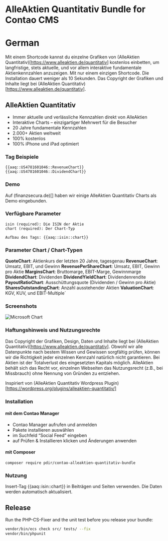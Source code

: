# AlleAktien Quantitativ Bundle for Contao CMS

# German

Mit einem Shortcode kannst du einzelne Grafiken von (AlleAktien Quantitativ)[https://www.alleaktien.de/quantitativ] kostenlos einbetten, um langfristige, stets aktuelle, und vor allem interaktive fundamentale Aktienkennzahlen anzuzeigen. Mit nur einem einzigen Shortcode. Die Installation dauert weniger als 10 Sekunden.
Das Copyright der Grafiken und Inhalte liegt bei (AlleAktien Quantitativ)[https://www.alleaktien.de/quantitativ].

## AlleAktien Quantitativ

* Immer aktuelle und verlässliche Kennzahlen direkt von AlleAktien
* Interaktive Charts – einzigartiger Mehrwert für die Besucher
* 20 Jahre fundamentale Kennzahlen
* 2.000+ Aktien weltweit
* 100% kostenlos
* 100% iPhone und iPad optimiert

### Tag Beispiele

```
{{aaq::US4781601046::RevenueChart}}
{{aaq::US4781601046::DividendChart}}
```

### Demo

Auf (finanzsecura.de)[] haben wir einige AlleAktien Quantitativ Charts als Demo eingebunden.

### Verfügbare Parameter

```
isin (required): Die ISIN der Aktie
chart (required): Der Chart-Typ

Aufbau des Tags: {{aaq::isin::chart}}
```

### Parameter Chart / Chart-Typen

**QuoteChart**: Aktienkurs der letzten 20 Jahre, tagesgenau
**RevenueChart**: Umsatz, EBIT, und Gewinn
**RevenuePerShareChart**: Umsatz, EBIT, Gewinn pro Aktie
**MarginsChart**: Bruttomarge, EBIT-Marge, Gewinnmarge
**DividendChart**: Dividenden
**DividendYieldChart**: Dividendenrendite
**PayoutRatioChart**: Ausschüttungsquote (Dividenden / Gewinn pro Aktie)
**SharesOutstandingChart**: Anzahl ausstehender Aktien
**ValuationChart**: KGV, KUV, und EBIT-Multiple´


### Screenshots

![Microsoft Chart](https://ps.w.org/alleaktien-quantitativ/assets/screenshot-1.png?rev=2446231)

### Haftungshinweis und Nutzungsrechte

Das Copyright der Grafiken, Design, Daten und Inhalte liegt bei (AlleAktien Quantitativ)[https://www.alleaktien.de/quantitativ]. Obwohl wir alle Datenpunkte nach bestem Wissen und Gewissen sorgfältig prüfen, können wir die Richtigkeit jeder einzelnen Kennzahl natürlich nicht garantieren. Bei Aktien ist der Totalverlust des eingesetzten Kapitals möglich. AlleAktien behält sich das Recht vor, einzelnen Webseiten das Nutzungsrecht (z.B., bei Missbrauch) ohne Nennung von Gründen zu entziehen.

Inspiriert von (AlleAktien Quantitativ Wordpress Plugin)[https://wordpress.org/plugins/alleaktien-quantitativ/]

### Installation

#### mit dem Contao Manager

* Contao Manager aufrufen und anmelden  
* Pakete installieren auswählen  
* im Suchfeld “Social Feed” eingeben  
* auf Prüfen & Installieren klicken und Änderungen anwenden  


#### mit Composer

    composer require pdir/contao-alleaktien-quantitativ-bundle

### Nutzung

Insert-Tag {{aaq::isin::chart}} in Beiträgen und Seiten verwenden. Die Daten werden automatisch aktualisiert.

## Release

Run the PHP-CS-Fixer and the unit test before you release your bundle:

```bash
vendor/bin/ecs check src/ tests/ --fix
vendor/bin/phpunit
```
